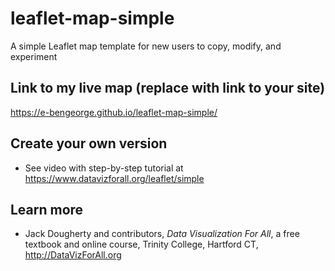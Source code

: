 # leaflet-map-simple
A simple Leaflet map template for new users to copy, modify, and experiment

## Link to my live map (replace with link to your site)

https://e-bengeorge.github.io/leaflet-map-simple/

## Create your own version
- See video with step-by-step tutorial at https://www.datavizforall.org/leaflet/simple

## Learn more
- Jack Dougherty and contributors, *Data Visualization For All*, a free textbook and online course, Trinity College, Hartford CT, http://DataVizForAll.org
